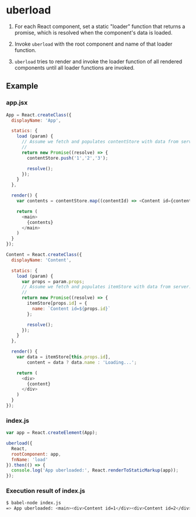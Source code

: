 uberload
========

1. For each React component, set a static "loader" function that returns a promise, which is resolved when the component's data is loaded.

2. Invoke `uberload` with the root component and name of that loader function.

3. `uberload` tries to render and invoke the loader function of all rendered components until all loader functions are invoked.


Example
-------

### app.jsx

```js
App = React.createClass({
  displayName: 'App',

  statics: {
    load (param) {
      // Assume we fetch and populates contentStore with data from server...
      //
      return new Promise((resolve) => {
        contentStore.push('1','2','3');

        resolve();
      });
    }
  },

  render() {
    var contents = contentStore.map((contentId) => <Content id={contentId} key={contentId}/>)

    return (
      <main>
        {contents}
      </main>
    )
  }
});

Content = React.createClass({
  displayName: 'Content',

  statics: {
    load (param) {
      var props = param.props;
      // Assume we fetch and populates itemStore with data from server...
      //
      return new Promise((resolve) => {
        itemStore[props.id] = {
          name: `Content id=${props.id}`
        };

        resolve();
      });
    }
  },

  render() {
    var data = itemStore[this.props.id],
        content = data ? data.name : 'Loading...';

    return (
      <div>
        {content}
      </div>
    )
  }
});
```

### index.js

```js
var app = React.createElement(App);

uberload({
  React,
  rootComponent: app,
  fnName: 'load'
}).then(() => {
  console.log('App uberloaded:', React.renderToStaticMarkup(app));
});
```

### Execution result of index.js

```bash
$ babel-node index.js
=> App uberloaded: <main><div>Content id=1</div><div>Content id=2</div><div>Content id=3</div></main>
```
